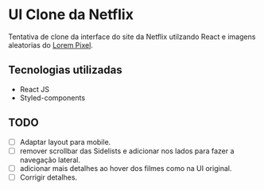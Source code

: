 # UI Clone da Netflix 
Tentativa de clone da interface do site da Netflix utilzando React e imagens aleatorias do [Lorem Pixel](http://lorempixel.com).

## Tecnologias utilizadas
- React JS
- Styled-components

 
## TODO
- [ ] Adaptar layout para mobile.
- [ ] remover scrollbar das Sidelists e adicionar nos lados para fazer a navegação lateral.
- [ ] adicionar mais detalhes ao hover dos filmes como na UI original.
- [ ] Corrigir detalhes.
